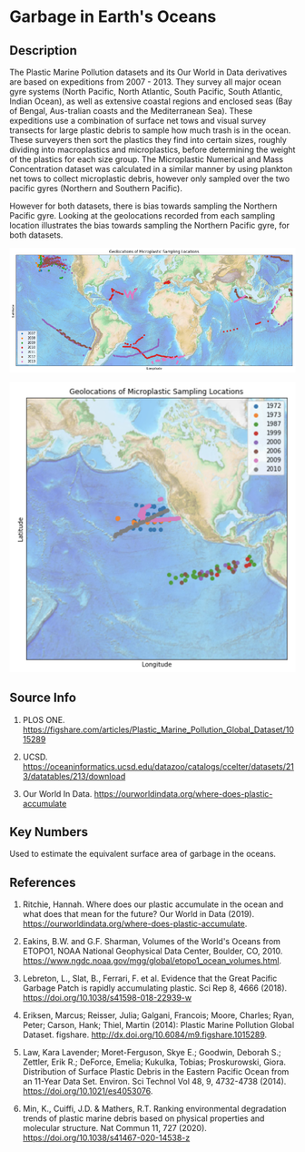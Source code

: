 # Garbage in Earth's Oceans

## Description

The Plastic Marine Pollution datasets and its Our World in Data derivatives
are based on expeditions from 2007 - 2013.  They survey all major ocean
gyre systems (North Pacific, North Atlantic, South Pacific, South Atlantic,
Indian Ocean), as well as extensive coastal regions and enclosed seas (Bay 
of Bengal, Aus-tralian coasts and the Mediterranean Sea).  These 
expeditions use a combination of surface net tows and  visual survey 
transects for large plastic debris to sample how much trash is in the 
ocean.  These surveyers then sort the plastics they find into certain 
sizes, roughly dividing into macroplastics and microplastics, before 
determining the weight of the plastics for each size group.  The 
Microplastic Numerical and Mass Concentration dataset was calculated in a 
similar manner by using plankton net tows to collect microplastic debris, 
however only sampled over the two pacific gyres (Northern and Southern
Pacific).

However for both datasets, there is bias towards sampling the 
Northern Pacific gyre. Looking at the geolocations recorded from 
each sampling location illustrates the bias towards sampling the
Northern Pacific gyre, for both datasets.

![](marine_pollution_sampling_locations.png)

![](microplastic_viz.png)


## Source Info

1. PLOS ONE. https://figshare.com/articles/Plastic_Marine_Pollution_Global_Dataset/1015289

2. UCSD. https://oceaninformatics.ucsd.edu/datazoo/catalogs/ccelter/datasets/213/datatables/213/download

3. Our World In Data. https://ourworldindata.org/where-does-plastic-accumulate

## Key Numbers

Used to estimate the equivalent surface area of garbage in the oceans.

## References

  1. Ritchie, Hannah. 
  Where does our plastic accumulate in the ocean and what does that 
  mean for the future? 
  Our World in Data (2019). https://ourworldindata.org/where-does-plastic-accumulate. 

  2. Eakins, B.W. and G.F. Sharman, 
  Volumes of the World's Oceans from ETOPO1,
  NOAA National Geophysical Data Center, Boulder, CO, 2010. 
  https://www.ngdc.noaa.gov/mgg/global/etopo1_ocean_volumes.html. 

  3. Lebreton, L., Slat, B., Ferrari, F. et al. 
  Evidence that the Great Pacific Garbage Patch is rapidly 
  accumulating plastic. Sci Rep 8, 4666 (2018). 
  https://doi.org/10.1038/s41598-018-22939-w

  4. Eriksen, Marcus; Reisser, Julia; Galgani, Francois; Moore, Charles; 
  Ryan, Peter; Carson, Hank; Thiel, Martin (2014): 
  Plastic Marine Pollution Global Dataset. 
  figshare. http://dx.doi.org/10.6084/m9.figshare.1015289. 

  5. Law, Kara Lavender; Moret-Ferguson, Skye E.; Goodwin, Deborah S.;
  Zettler, Erik R.; DeForce, Emelia; Kukulka, Tobias; Proskurowski, Giora.
  Distribution of Surface Plastic Debris in the Eastern Pacific Ocean from an
  11-Year Data Set. Environ. Sci Technol Vol 48, 9, 4732-4738 (2014). 
  https://doi.org/10.1021/es4053076. 

  6. Min, K., Cuiffi, J.D. & Mathers, R.T. 
  Ranking environmental degradation trends of plastic marine debris 
  based on physical properties and molecular structure. 
  Nat Commun 11, 727 (2020). https://doi.org/10.1038/s41467-020-14538-z
